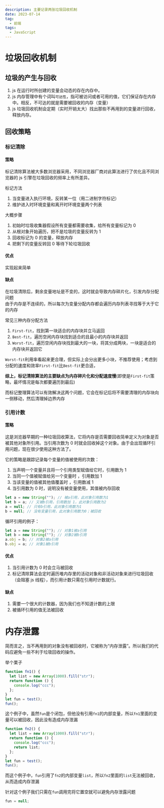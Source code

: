 ```yaml
---
description: 主要记录两张垃圾回收机制
date: 2023-07-14
tag:
  - 前端
tags:
  - JavaScript
---
```


# 垃圾回收机制

## 垃圾的产生与回收

1. js 在运行时所创建的变量会动态的存在内存中。
2. js 内存管理中有个词叫`可达性`，指可被访问或者可用的值，它们保证存在内存中。相反，不可达的就是需要被回收的内存（变量）
3. js 垃圾回收机制会定期（实时开销太大）找出那些不再用到的变量进行回收，释放内存。

## 回收策略

### 标记清除

#### 策略

标记清除算法被大多数浏览器采用，不同浏览器厂商对此算法进行了优化且不同浏览器的 js 引擎在垃圾回收的频率上有所差异。

标记方法

1. 当变量进入执行环境，反转某一位（用二进制字符标记）
2. 维护进入时环境变量和离开时环境变量两个列表

大概步骤

1. 初始时垃圾收集器假设所有变量都需要收集，给所有变量标记为 0
2. 从根对象开始遍历，把不是垃圾的变量反转为 1
3. 回收标记为 0 的变量，释放内存
4. 把剩下的变量反转回 0 等待下轮垃圾回收

#### 优点

实现起来简单

#### 缺点

在垃圾清除后，剩余变量地址是不变的，这时就会导致内存碎片化，引发内存分配问题  
由于内存是不连续的，所以每次为变量分配内存都会遍历内存列表寻找等于大于它的内存

常见三种内存分配方法

1. `First-fit`，找到第一块适合的内存块并立马返回
2. `Best-fit`，遍历空闲内存块找到适合的且最小的内存块并返回
3. `Worst-fit`，遍历空闲内存块找到最大的一块，将其分成两块，一块是适合的内存块并返回它

`Worst-fit`利用率看起来更合理，但实际上会分出更多小块，不推荐使用；考虑到分配的速度和效率`First-fit`比`Best-fit`更合适，

**综上，标记清除算法的主要缺点为内存碎片化和分配速度慢**(即使是`First-fit`策略，最坏情况是每次都要遍历到最后)

而标记整理算法可以有效解决这两个问题，它会在标记后将不需要清理的内存块向一侧移动，然后清理掉边界内存

### 引用计数

#### 策略

这是浏览器早期的一种垃圾回收算法，它将内存是否需要回收简单定义为对象是否被其他对象所引用。当引用次数为 0 时就会回收掉这个对象。由于会出现循环引用问题，现在很少使用这种方法了。

它的策略是跟踪记录每个变量的值被使用的次数：

1. 当声明一个变量并且将一个引用类型赋值给它时，引用数为 1
2. 当同一个值被赋值给另一个变量时 ，引用数加 1
3. 当该变量的值被其他值覆盖时 ，引用数减 1
4. 当引用数为 0 时，说明没有被变量使用，其值被内存回收

```js
let a = new String(""); // 被a引用，此对象引用数为1
let b = a; // 又被b引用，引用数加 1，此对象引用数为2
a = null; // 只有b引用，此对象引用数为1
b = null; // 没有变量引用，此对象引用数为0；被回收
```

循环引用的例子：

```js
let a = new String(""); // 对象1被a引用
let b = new String(""); // 对象2被b引用
a.obj = b; // 对象2被a引用
b.obj = a; // 对象1被b引用
```

#### 优点

1. 当引用计数为 0 时会立马被回收
2. 标记清除算法会定时遍历堆内存里的活动对象和非活动对象来进行垃圾回收（会阻塞 js 线程），而引用计数只需在引用时计数就行。

#### 缺点

1. 需要一个很大的计数器，因为我们也不知道计数的上限
2. 被循环引用的值无法被回收

# 内存泄露

简而言之，当不再用到的对象没有被回收时，它被称为“内存泄露”。所以我们的代码应避免一些不利于垃圾回收的操作。

举个栗子

```js
function fn1() {
  let list = new Array(1000).fill("str");
  return function () {
    console.log("ccc");
  };
}
let fun = test();
fun();
```

这个例子中，虽然`fun`是个闭包，但他没有引用`fn1`的内部变量，所以`fn1`里面的变量可以被回收，因此没有造成内存泄漏

```js
function fn2() {
  let list = new Array(1000).fill("str");
  return function () {
    console.log("ccc");
    return list;
  };
}
let fun = test();
fun();
```

而这个例子中，`fun`引用了`fn2`的内部变量`list`，所以`fn2`里面的`list`无法被回收，从而造成内存泄漏

针对这个例子我们只需在`fun`调用完将它置空就可以避免内存泄露问题

```js
fun = null;
```

